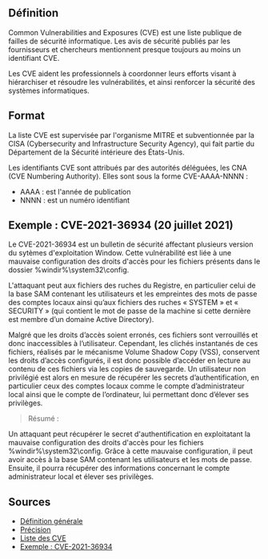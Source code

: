 ## Définition

Common Vulnerabilities and Exposures (CVE) est une liste publique de failles de sécurité informatique. Les avis de sécurité publiés par les fournisseurs et chercheurs mentionnent presque toujours au moins un identifiant CVE.

Les CVE aident les professionnels à coordonner leurs efforts visant à hiérarchiser et résoudre les vulnérabilités, et ainsi renforcer la sécurité des systèmes informatiques.

## Format

La liste CVE est supervisée par l'organisme MITRE et subventionnée par la CISA (Cybersecurity and Infrastructure Security Agency), qui fait partie du Département de la Sécurité intérieure des États-Unis.

Les identifiants CVE sont attribués par des autorités déléguées, les CNA (CVE Numbering Authority). Elles sont sous la forme CVE-AAAA-NNNN :

- AAAA : est l'année de publication
- NNNN : est un numéro identifiant

## Exemple : CVE-2021-36934 (20 juillet 2021)

Le CVE-2021-36934 est un bulletin de sécurité affectant plusieurs version du sytèmes d'exploitation Window. Cette vulnérabilité est liée à une mauvaise configuration des droits d'accès pour les fichiers présents dans le dossier %windir%\system32\config\.

L'attaquant peut aux fichiers des ruches du Registre, en particulier celui de la base SAM contenant les utilisateurs et les empreintes des mots de passe des comptes locaux ainsi qu’aux fichiers des ruches « SYSTEM » et « SECURITY » (qui contient le mot de passe de la machine si cette dernière est membre d’un domaine Active Directory).

Malgré que les droits d’accès soient erronés, ces fichiers sont verrouillés et donc inaccessibles à l’utilisateur. Cependant, les clichés instantanés de ces fichiers, réalisés par le mécanisme Volume Shadow Copy (VSS), conservent les droits d’accès configurés, il est donc possible d’accéder en lecture au contenu de ces fichiers via les copies de sauvegarde. Un utilisateur non privilégié est alors en mesure de récupérer les secrets d’authentification, en particulier ceux des comptes locaux comme le compte d’administrateur local ainsi que le compte de l’ordinateur, lui permettant donc d’élever ses privilèges.

> Résumé :

Un attaquant peut récupérer le secret d'authentification en exploitatant la mauvaise configuration des droits d'accès pour les fichiers %windir%\system32\config\. Grâce à cette mauvaise configuration, il peut avoir accès à la base SAM contenant les utilisateurs et les mots de passe. Ensuite, il pourra récupérer des informations concernant le compte administrateur local et élever ses privilèges.

## Sources 

- <a href="https://fr.wikipedia.org/wiki/Common_Vulnerabilities_and_Exposures"> Définition générale </a>
- <a href="https://www.redhat.com/fr/topics/security/what-is-cve"> Précision </a>
- <a href="https://cve.mitre.org/cve/"> Liste des CVE </a>
- <a href="https://www.cert.ssi.gouv.fr/actualite/CERTFR-2021-ACT-031/"> Exemple : CVE-2021-36934 </a>